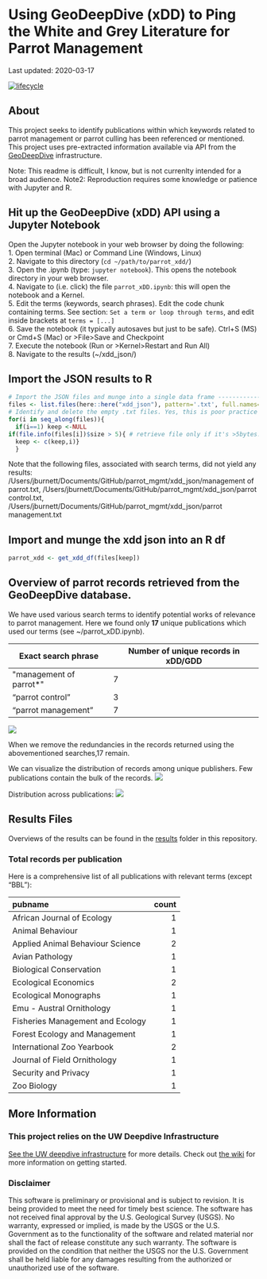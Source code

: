 Using GeoDeepDive (xDD) to Ping the White and Grey Literature for Parrot
Management
================
Last updated: 2020-03-17

[![lifecycle](https://img.shields.io/badge/lifecycle-experimental-lightgrey.svg)](https://www.tidyverse.org/lifecycle/#experimental)

## About

This project seeks to identify publications within which keywords
related to parrot management or parrot culling has been referenced or
mentioned. This project uses pre-extracted information available via API
from the [GeoDeepDive](https://geodeepdive.org) infrastructure.

Note: This readme is difficult, I know, but is not currenlty intended
for a broad audience. Note2: Reproduction requires some knowledge or
patience with Jupyter and R.

## Hit up the GeoDeepDive (xDD) API using a Jupyter Notebook

Open the Jupyter notebook in your web browser by doing the following:  
1\. Open terminal (Mac) or Command Line (Windows, Linux)  
2\. Navigate to this directory (`cd ~/path/to/parrot_xdd/`)  
3\. Open the .ipynb (type: `jupyter notebook`). This opens the notebook
directory in your web browser.  
4\. Navigate to (i.e. click) the file `parrot_xDD.ipynb`: this will open
the notebook and a Kernel.  
5\. Edit the terms (keywords, search phrases). Edit the code chunk
containing terms. See section: `Set a term or loop through terms`, and
edit inside brackets at `terms = [...]`  
6\. Save the notebook (it typically autosaves but just to be safe).
Ctrl+S (MS) or Cmd+S (Mac) or \>File\>Save and Checkpoint  
7\. Execute the notebook (Run or \>Kernel\>Restart and Run All)  
8\. Navigate to the results
(~/xdd\_json/)

## Import the JSON results to R

``` r
# Import the JSON files and munge into a single data frame ----------------
files <- list.files(here::here("xdd_json"), pattern='.txt', full.names=TRUE)
# Identify and delete the empty .txt files. Yes, this is poor practice but oh well!
for(i in seq_along(files)){
  if(i==1) keep <-NULL
if(file.info(files[i])$size > 5){ # retrieve file only if it's >5bytes.
  keep <- c(keep,i)}
  }
```

Note that the following files, associated with search terms, did not
yield any results:
/Users/jburnett/Documents/GitHub/parrot\_mgmt/xdd\_json/management of
parrot.txt,
/Users/jburnett/Documents/GitHub/parrot\_mgmt/xdd\_json/parrot
control.txt,
/Users/jburnett/Documents/GitHub/parrot\_mgmt/xdd\_json/parrot
management.txt

## Import and munge the xdd json into an R df

``` r
parrot_xdd <- get_xdd_df(files[keep])
```

## Overview of parrot records retrieved from the GeoDeepDive database.

We have used various search terms to identify potential works of
relevance to parrot management. Here we found only **17** unique
publications which used our terms (see ~/parrot\_xDD.ipynb).

| Exact search phrase      | Number of unique records in xDD/GDD |
| ------------------------ | ----------------------------------- |
| "management of parrot\*" | 7                                   |
| “parrot control”         | 3                                   |
| “parrot management”      | 7                                   |

![](README_files/figure-gfm/pubsvtime-1.png)<!-- -->

When we remove the redundancies in the records returned using the
abovementioned searches,17 remain.

We can visualize the distribution of records among unique publishers.
Few publications contain the bulk of the records.
![](README_files/figure-gfm/topjrnls-1.png)<!-- -->

Distribution across publications:
![](README_files/figure-gfm/topjrnls2-1.png)<!-- -->

## Results Files

Overviews of the results can be found in the [results](/results) folder
in this repository.

### Total records per publication

Here is a comprehensive list of all publications with relevant terms
(except “BBL”):

| pubname                          | count |
| :------------------------------- | ----: |
| African Journal of Ecology       |     1 |
| Animal Behaviour                 |     1 |
| Applied Animal Behaviour Science |     2 |
| Avian Pathology                  |     1 |
| Biological Conservation          |     1 |
| Ecological Economics             |     2 |
| Ecological Monographs            |     1 |
| Emu - Austral Ornithology        |     1 |
| Fisheries Management and Ecology |     1 |
| Forest Ecology and Management    |     1 |
| International Zoo Yearbook       |     2 |
| Journal of Field Ornithology     |     1 |
| Security and Privacy             |     1 |
| Zoo Biology                      |     1 |

## More Information

### This project relies on the UW Deepdive Infrastructure

[See the UW deepdive
infrastructure](UW-Deepdive-Infrastructure/app-template) for more
details. Check out [the
wiki](https://github.com/UW-Deepdive-Infrastructure/app-template/wiki)
for more information on getting started.

### Disclaimer

This software is preliminary or provisional and is subject to revision.
It is being provided to meet the need for timely best science. The
software has not received final approval by the U.S. Geological Survey
(USGS). No warranty, expressed or implied, is made by the USGS or the
U.S. Government as to the functionality of the software and related
material nor shall the fact of release constitute any such warranty. The
software is provided on the condition that neither the USGS nor the U.S.
Government shall be held liable for any damages resulting from the
authorized or unauthorized use of the software.
